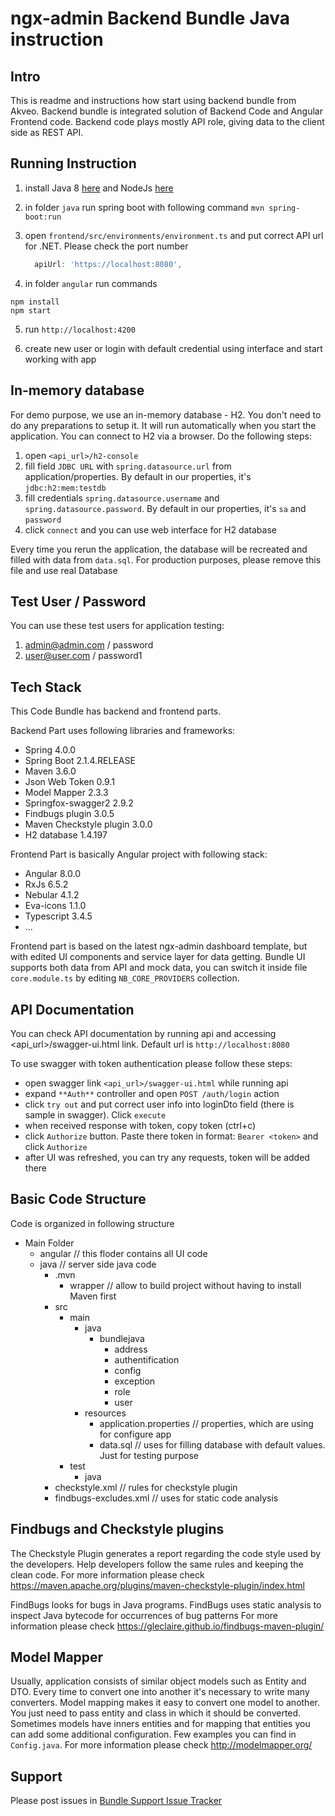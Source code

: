 # ngx-admin Backend Bundle Java instruction

## Intro

This is readme and instructions how start using backend bundle from Akveo. Backend bundle is integrated solution of Backend Code and Angular Frontend code. Backend code plays mostly API role, giving data to the client side as REST API. 

## Running Instruction

1) install Java 8 [here](https://www.oracle.com/technetwork/java/javase/downloads/index.html) and NodeJs [here](https://nodejs.org/en/download/)

2) in folder `java` run spring boot with following command `mvn spring-boot:run`

3) open `frontend/src/environments/environment.ts` and put correct API url for .NET. Please check the port number
     
    ```js
      apiUrl: 'https://localhost:8080',
    ```

4) in folder `angular` run commands 
```
npm install
npm start 
```

5) run `http://localhost:4200`

6) create new user or login with default credential using interface and start working with app

## In-memory database

For demo purpose, we use an in-memory database - H2. You don't need to do any preparations to setup it. It will run automatically when you start the application. You can connect to H2 via a browser. Do the following steps:

1) open `<api_url>/h2-console`
2) fill field `JDBC URL` with `spring.datasource.url` from application/properties. By default in our properties, it's `jdbc:h2:mem:testdb`
3) fill credentials `spring.datasource.username` and `spring.datasource.password`. By default in our properties, it's `sa` and `password`
4) click `connect` and you can use web interface for H2 database

Every time you rerun the application, the database will be recreated and filled with data from `data.sql`. For production purposes, please remove this file and use real Database

## Test User / Password

You can use these test users for application testing:

1. admin@admin.com / password
2. user@user.com / password1

## Tech Stack

This Code Bundle has backend and frontend parts.

Backend Part uses following libraries and frameworks:

 - Spring 4.0.0
 - Spring Boot 2.1.4.RELEASE
 - Maven 3.6.0
 - Json Web Token 0.9.1
 - Model Mapper 2.3.3
 - Springfox-swagger2 2.9.2
 - Findbugs plugin 3.0.5
 - Maven Checkstyle plugin 3.0.0
 - H2 database 1.4.197


Frontend Part is basically Angular project with following stack:

 - Angular 8.0.0
 - RxJs 6.5.2
 - Nebular 4.1.2
 - Eva-icons 1.1.0
 - Typescript 3.4.5
 - ...

Frontend part is based on the latest ngx-admin dashboard template, but with edited UI components and service layer for data getting. Bundle UI supports both data from API and mock data, you can switch it inside file `core.module.ts` by editing `NB_CORE_PROVIDERS` collection.

## API Documentation 

You can check API documentation by running api and accessing <api_url>/swagger-ui.html link. Default url is `http://localhost:8080`

To use swagger with token authentication please follow these steps:

 - open swagger link `<api_url>/swagger-ui.html` while running api
 - expand `**Auth**` controller and open `POST /auth/login` action
 - click `try out` and put correct user info into loginDto field (there is sample in swagger). Click `execute`
 - when received response with token, copy token (ctrl+c)
 - click `Authorize` button. Paste there token in format: `Bearer <token>` and click `Authorize` 
 - after UI was refreshed, you can try any requests, token will be added there


## Basic Code Structure

Code is organized in following structure

 - Main Folder
    - angular // this floder contains all UI code
    - java // server side java code
        - .mvn
            - wrapper // allow to build project without having to install Maven first
        - src
            - main
                - java
                    - bundlejava
                        - address
                        - authentification
                        - config
                        - exception
                        - role
                        - user
                - resources 
                    - application.properties // properties, which are using for configure app
                    - data.sql // uses for filling database with default values. Just for testing purpose
            - test
                - java 
        - checkstyle.xml // rules for checkstyle plugin
        - findbugs-excludes.xml // uses for static code analysis

## Findbugs and Checkstyle plugins

The Checkstyle Plugin generates a report regarding the code style used by the developers. Help developers follow the same rules and keeping the clean code.
For more information please check https://maven.apache.org/plugins/maven-checkstyle-plugin/index.html

FindBugs looks for bugs in Java programs. FindBugs uses static analysis to inspect Java bytecode for occurrences of bug patterns
For more information please check https://gleclaire.github.io/findbugs-maven-plugin/

## Model Mapper

Usually, application consists of similar object models such as Entity and DTO. Every time to convert one into another it's necessary to write many converters. Model mapping makes it easy to convert one model to another. You just need to pass entity and class in which it should be converted. Sometimes models have inners entities and for mapping that entities you can add some additional configuration. Few examples you can find in `Config.java`.
For more information please check http://modelmapper.org/

## Support

Please post issues in [Bundle Support Issue Tracker](https://github.com/akveo/ngx-admin-bundle-support/issues)
